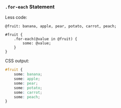 
### `.for-each` Statement

Less code:
```less
@fruit: banana, apple, pear, potato, carrot, peach;

#fruit {
    .for-each(@value in @fruit) {
        some: @value;
    }
}
```

CSS output:
```css
#fruit {
    some: banana;
    some: apple;
    some: pear;
    some: potato;
    some: carrot;
    some: peach;
}
```
